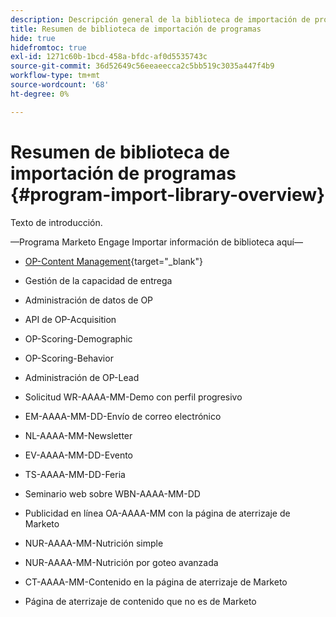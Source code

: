 ```yaml
---
description: Descripción general de la biblioteca de importación de programas - Documentos de Marketo - Documentación del producto
title: Resumen de biblioteca de importación de programas
hide: true
hidefromtoc: true
exl-id: 1271c60b-1bcd-458a-bfdc-af0d5535743c
source-git-commit: 36d52649c56eeaeecca2c5bb519c3035a447f4b9
workflow-type: tm+mt
source-wordcount: '68'
ht-degree: 0%

---
```


# Resumen de biblioteca de importación de programas {#program-import-library-overview}

Texto de introducción.

—Programa Marketo Engage Importar información de biblioteca aquí—

* [OP-Content Management](/help/marketo/product-docs/core-marketo-concepts/programs/program-library/content-management-program-example.md){target="_blank"}

* Gestión de la capacidad de entrega

* Administración de datos de OP

* API de OP-Acquisition

* OP-Scoring-Demographic

* OP-Scoring-Behavior

* Administración de OP-Lead

* Solicitud WR-AAAA-MM-Demo con perfil progresivo

* EM-AAAA-MM-DD-Envío de correo electrónico

* NL-AAAA-MM-Newsletter

* EV-AAAA-MM-DD-Evento

* TS-AAAA-MM-DD-Feria

* Seminario web sobre WBN-AAAA-MM-DD

* Publicidad en línea OA-AAAA-MM con la página de aterrizaje de Marketo

* NUR-AAAA-MM-Nutrición simple

* NUR-AAAA-MM-Nutrición por goteo avanzada

* CT-AAAA-MM-Contenido en la página de aterrizaje de Marketo

* Página de aterrizaje de contenido que no es de Marketo
